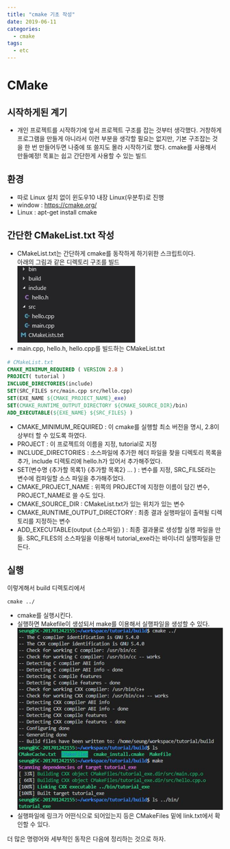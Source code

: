 ```yaml
---
title: "cmake 기초 작성"
date: 2019-06-11
categories:
  - cmake
tags:
  - etc
---
```


# CMake

## 시작하게된 계기

- 개인 프로젝트를 시작하기에 앞서 프로젝트 구조를 잡는 것부터 생각했다. 거창하게 프로그램을 만들게 아니라서 이런 부분을 생각할 필요는 없지만, 기본 구조잡는 것을 한 번 만들어두면 나중에 또 쓸지도 몰라 시작하기로 했다. cmake를 사용해서 만들예정! 목표는 쉽고 간단한게 사용할 수 있는 빌드

## 환경

- 따로 Linux 설치 없이 윈도우10 내장 Linux(우분투)로 진행  
- window : <https://cmake.org/>  
- Linux : apt-get install cmake  

## 간단한 CMakeList.txt 작성

- CMakeList.txt는 간단하게 cmake를 동작하게 하기위한 스크립트이다.  
아래의 그림과 같은 디렉토리 구조를 빌드  
![기본 베이스 구조](/images/cmake_tutorial_structure.JPG)
- main.cpp, hello.h, hello.cpp를 빌드하는 CMakeList.txt

```CMAKE
# CMakeList.txt
CMAKE_MINIMUM_REQUIRED ( VERSION 2.8 )
PROJECT( tutorial )
INCLUDE_DIRECTORIES(include)
SET(SRC_FILES src/main.cpp src/hello.cpp)
SET(EXE_NAME ${CMAKE_PROJECT_NAME}_exe)
SET(CMAKE_RUNTIME_OUTPUT_DIRECTORY ${CMAKE_SOURCE_DIR}/bin)
ADD_EXECUTABLE(${EXE_NAME} ${SRC_FILES} )
```

- CMAKE_MINIMUM_REQUIRED : 이 cmake를 실행할 최소 버전을 명시, 2.8이상부터 할 수 있도록 하였다.  
- PROJECT : 이 프로젝트의 이름을 지정, tutorial로 지정  
- INCLUDE_DIRECTORIES : 소스파일에 추가한 헤더 파일을 찾을 디렉토리 목록을 추가, include 디렉토리에 hello.h가 있어서 추가해주었다.  
- SET(변수명 {추가할 목록1} {추가할 목록2} ... ) : 변수를 지정, SRC_FILSE라는 변수에 컴파일할 소스 파일을 추가해주었다.  
- CMAKE_PROJECT_NAME : 위쪽의 PROJECT에 지정한 이름이 담긴 변수, PROJECT_NAME로 쓸 수도 있다.  
- CMAKE_SOURCE_DIR : CMakeList.txt가 있는 위치가 있는 변수  
- CMAKE_RUNTIME_OUTPUT_DIRECTORY : 최종 결과 실행파일이 출력될 디렉토리를 지정하는 변수  
- ADD_EXECUTABLE(output {소스파일} ) : 최종 결과물로 생성할 실행 파일을 만듦. SRC_FILES의 소스파일을 이용해서 tutorial_exe라는 바이너리 실행파일을 만든다.  

## 실행

이렇게해서 build 디렉토리에서  

```shell
cmake ../
```

- cmake를 실행시킨다.
- 실행하면 Makefile이 생성되서 make를 이용해서 실행파일을 생성할 수 있다.  
![cmake 빌드 결과](/images/cmake_tutorial_build_result.JPG)  
- 실행파일에 링크가 어떤식으로 되어있는지 등은 CMakeFiles 밑에 link.txt에서 확인할 수 있다.

더 많은 명령어와 세부적인 동작은 다음에 정리하는 것으로 하자.
